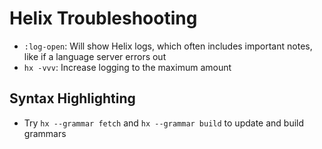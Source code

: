 # Helix Troubleshooting

- `:log-open`: Will show Helix logs, which often includes important notes, like if a language server errors out
- `hx -vvv`: Increase logging to the maximum amount

## Syntax Highlighting

- Try `hx --grammar fetch` and `hx --grammar build` to update and build grammars
